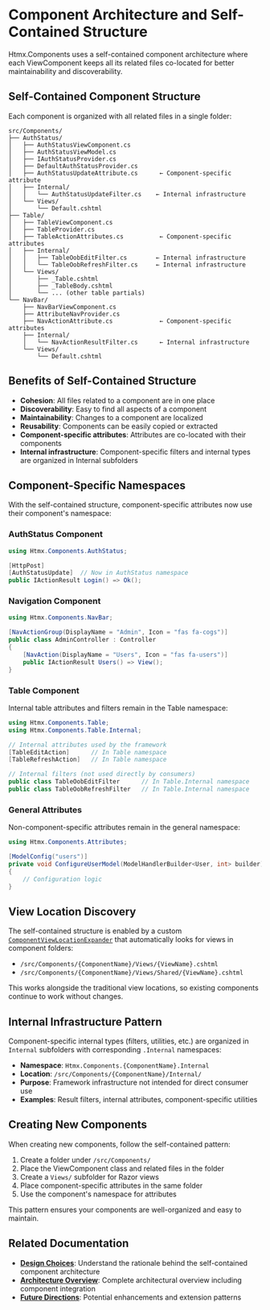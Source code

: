 # Component Architecture and Self-Contained Structure

Htmx.Components uses a self-contained component architecture where each ViewComponent keeps all its related files co-located for better maintainability and discoverability.

## Self-Contained Component Structure

Each component is organized with all related files in a single folder:

```
src/Components/
├── AuthStatus/
│   ├── AuthStatusViewComponent.cs
│   ├── AuthStatusViewModel.cs
│   ├── IAuthStatusProvider.cs
│   ├── DefaultAuthStatusProvider.cs
│   ├── AuthStatusUpdateAttribute.cs      ← Component-specific attribute
│   ├── Internal/
│   │   └── AuthStatusUpdateFilter.cs    ← Internal infrastructure
│   └── Views/
│       └── Default.cshtml
├── Table/
│   ├── TableViewComponent.cs
│   ├── TableProvider.cs
│   ├── TableActionAttributes.cs          ← Component-specific attributes
│   ├── Internal/
│   │   ├── TableOobEditFilter.cs        ← Internal infrastructure
│   │   └── TableOobRefreshFilter.cs     ← Internal infrastructure
│   └── Views/
│       ├── _Table.cshtml
│       ├── _TableBody.cshtml
│       └── ... (other table partials)
└── NavBar/
    ├── NavBarViewComponent.cs
    ├── AttributeNavProvider.cs
    ├── NavActionAttribute.cs             ← Component-specific attributes
    ├── Internal/
    │   └── NavActionResultFilter.cs      ← Internal infrastructure
    └── Views/
        └── Default.cshtml
```

## Benefits of Self-Contained Structure

- **Cohesion**: All files related to a component are in one place
- **Discoverability**: Easy to find all aspects of a component
- **Maintainability**: Changes to a component are localized
- **Reusability**: Components can be easily copied or extracted
- **Component-specific attributes**: Attributes are co-located with their components
- **Internal infrastructure**: Component-specific filters and internal types are organized in Internal subfolders

## Component-Specific Namespaces

With the self-contained structure, component-specific attributes now use their component's namespace:

### AuthStatus Component
```csharp
using Htmx.Components.AuthStatus;

[HttpPost]
[AuthStatusUpdate]  // Now in AuthStatus namespace
public IActionResult Login() => Ok();
```

### Navigation Component
```csharp
using Htmx.Components.NavBar;

[NavActionGroup(DisplayName = "Admin", Icon = "fas fa-cogs")]
public class AdminController : Controller
{
    [NavAction(DisplayName = "Users", Icon = "fas fa-users")]
    public IActionResult Users() => View();
}
```

### Table Component
Internal table attributes and filters remain in the Table namespace:
```csharp
using Htmx.Components.Table;
using Htmx.Components.Table.Internal;

// Internal attributes used by the framework
[TableEditAction]      // In Table namespace
[TableRefreshAction]   // In Table namespace

// Internal filters (not used directly by consumers)
public class TableOobEditFilter      // In Table.Internal namespace
public class TableOobRefreshFilter   // In Table.Internal namespace
```

### General Attributes
Non-component-specific attributes remain in the general namespace:
```csharp
using Htmx.Components.Attributes;

[ModelConfig("users")]
private void ConfigureUserModel(ModelHandlerBuilder<User, int> builder)
{
    // Configuration logic
}
```

## View Location Discovery

The self-contained structure is enabled by a custom [`ComponentViewLocationExpander`](../../api/Htmx.Components.Configuration.ComponentViewLocationExpander.html) that automatically looks for views in component folders:

- `/src/Components/{ComponentName}/Views/{ViewName}.cshtml`
- `/src/Components/{ComponentName}/Views/Shared/{ViewName}.cshtml`

This works alongside the traditional view locations, so existing components continue to work without changes.

## Internal Infrastructure Pattern

Component-specific internal types (filters, utilities, etc.) are organized in `Internal` subfolders with corresponding `.Internal` namespaces:

- **Namespace**: `Htmx.Components.{ComponentName}.Internal`
- **Location**: `/src/Components/{ComponentName}/Internal/`
- **Purpose**: Framework infrastructure not intended for direct consumer use
- **Examples**: Result filters, internal attributes, component-specific utilities

## Creating New Components

When creating new components, follow the self-contained pattern:

1. Create a folder under `/src/Components/`
2. Place the ViewComponent class and related files in the folder
3. Create a `Views/` subfolder for Razor views
4. Place component-specific attributes in the same folder
5. Use the component's namespace for attributes

This pattern ensures your components are well-organized and easy to maintain.

## Related Documentation

- **[Design Choices](design-choices.md)**: Understand the rationale behind the self-contained component architecture
- **[Architecture Overview](architecture.md)**: Complete architectural overview including component integration
- **[Future Directions](future-directions.md)**: Potential enhancements and extension patterns
